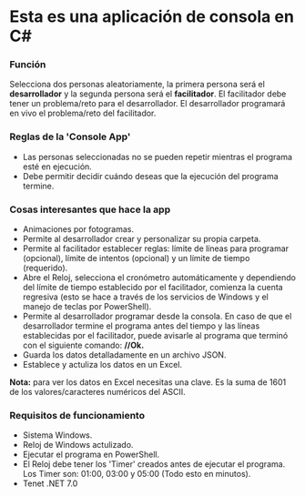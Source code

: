 # Esta es una aplicación de consola en C#

### Función
Selecciona dos personas aleatoriamente, la primera persona será el **desarrollador** y la segunda persona será el **facilitador**. El facilitador debe tener un problema/reto para el desarrollador. El desarrollador programará en vivo el problema/reto del facilitador.

### Reglas de la 'Console App'
* Las personas seleccionadas no se pueden repetir mientras el programa esté en ejecución.
* Debe permitir decidir cuándo deseas que la ejecución del programa termine.

### Cosas interesantes que hace la app
* Animaciones por fotogramas.
* Permite al desarrollador crear y personalizar su propia carpeta.
* Permite al facilitador establecer reglas: límite de líneas para programar (opcional), límite de intentos (opcional) y un límite de tiempo (requerido).
* Abre el Reloj, selecciona el cronómetro automáticamente y dependiendo del límite de tiempo establecido por el facilitador, comienza la cuenta regresiva (esto se hace a través de los servicios de Windows y el manejo de teclas por PowerShell).
* Permite al desarrollador programar desde la consola. En caso de que el desarrollador termine el programa antes del tiempo y las líneas establecidas por el facilitador, puede avisarle al programa que terminó con el siguiente comando: **//Ok.**
* Guarda los datos detalladamente en un archivo JSON.
* Establece y actuliza los datos en un Excel.

**Nota:** para ver los datos en Excel necesitas una clave. Es la suma de 1601 de los valores/caracteres numéricos del ASCII. 

### Requisitos de funcionamiento
* Sistema Windows.
* Reloj de Windows actulizado.
* Ejecutar el programa en PowerShell.
* El Reloj debe tener los 'Timer' creados antes de ejecutar el programa. Los Timer son: 01:00, 03:00 y 05:00 (Todo esto en minutos).
* Tenet .NET 7.0